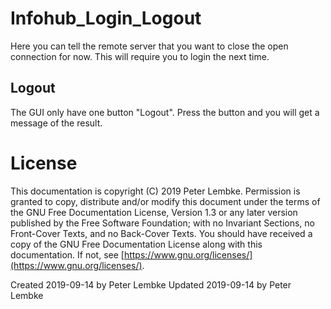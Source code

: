 # Infohub_Login_Logout

Here you can tell the remote server that you want to close the open connection for now. This will require you to login
the next time.

## Logout

The GUI only have one button "Logout". Press the button and you will get a message of the result.

# License

This documentation is copyright (C) 2019 Peter Lembke. Permission is granted to copy, distribute and/or modify this
document under the terms of the GNU Free Documentation License, Version 1.3 or any later version published by the Free
Software Foundation; with no Invariant Sections, no Front-Cover Texts, and no Back-Cover Texts. You should have received
a copy of the GNU Free Documentation License along with this documentation. If not,
see [https://www.gnu.org/licenses/](https://www.gnu.org/licenses/).

Created 2019-09-14 by Peter Lembke Updated 2019-09-14 by Peter Lembke
